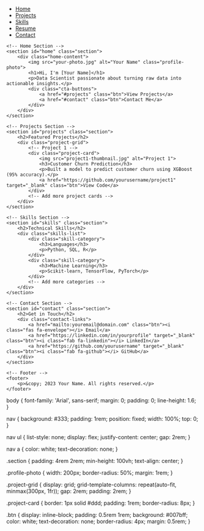 <!DOCTYPE html>
<html lang="en">
<head>
    <meta charset="UTF-8">
    <meta name="viewport" content="width=device-width, initial-scale=1.0">
    <title>Your Name | Data Scientist</title>
    <link rel="stylesheet" href="style.css">
    <!-- Font Awesome for icons -->
    <link rel="stylesheet" href="https://cdnjs.cloudflare.com/ajax/libs/font-awesome/6.0.0/css/all.min.css">
</head>
<body>
    <!-- Navigation -->
    <nav>
        <ul>
            <li><a href="#home">Home</a></li>
            <li><a href="#projects">Projects</a></li>
            <li><a href="#skills">Skills</a></li>
            <li><a href="#resume">Resume</a></li>
            <li><a href="#contact">Contact</a></li>
        </ul>
    </nav>

    <!-- Home Section -->
    <section id="home" class="section">
        <div class="home-content">
            <img src="your-photo.jpg" alt="Your Name" class="profile-photo">
            <h1>Hi, I'm [Your Name]</h1>
            <p>Data Scientist passionate about turning raw data into actionable insights.</p>
            <div class="cta-buttons">
                <a href="#projects" class="btn">View Projects</a>
                <a href="#contact" class="btn">Contact Me</a>
            </div>
        </div>
    </section>

    <!-- Projects Section -->
    <section id="projects" class="section">
        <h2>Featured Projects</h2>
        <div class="project-grid">
            <!-- Project 1 -->
            <div class="project-card">
                <img src="project1-thumbnail.jpg" alt="Project 1">
                <h3>Customer Churn Prediction</h3>
                <p>Built a model to predict customer churn using XGBoost (95% accuracy).</p>
                <a href="https://github.com/yourusername/project1" target="_blank" class="btn">View Code</a>
            </div>
            <!-- Add more project cards -->
        </div>
    </section>

    <!-- Skills Section -->
    <section id="skills" class="section">
        <h2>Technical Skills</h2>
        <div class="skills-list">
            <div class="skill-category">
                <h3>Languages</h3>
                <p>Python, SQL, R</p>
            </div>
            <div class="skill-category">
                <h3>Machine Learning</h3>
                <p>Scikit-learn, TensorFlow, PyTorch</p>
            </div>
            <!-- Add more categories -->
        </div>
    </section>

    <!-- Contact Section -->
    <section id="contact" class="section">
        <h2>Get in Touch</h2>
        <div class="contact-links">
            <a href="mailto:youremail@domain.com" class="btn"><i class="fas fa-envelope"></i> Email</a>
            <a href="https://linkedin.com/in/yourprofile" target="_blank" class="btn"><i class="fab fa-linkedin"></i> LinkedIn</a>
            <a href="https://github.com/yourusername" target="_blank" class="btn"><i class="fab fa-github"></i> GitHub</a>
        </div>
    </section>

    <!-- Footer -->
    <footer>
        <p>&copy; 2023 Your Name. All rights reserved.</p>
    </footer>
</body>
</html>

body {
    font-family: 'Arial', sans-serif;
    margin: 0;
    padding: 0;
    line-height: 1.6;
}

nav {
    background: #333;
    padding: 1rem;
    position: fixed;
    width: 100%;
    top: 0;
}

nav ul {
    list-style: none;
    display: flex;
    justify-content: center;
    gap: 2rem;
}

nav a {
    color: white;
    text-decoration: none;
}

.section {
    padding: 4rem 2rem;
    min-height: 100vh;
    text-align: center;
}

.profile-photo {
    width: 200px;
    border-radius: 50%;
    margin: 1rem;
}

.project-grid {
    display: grid;
    grid-template-columns: repeat(auto-fit, minmax(300px, 1fr));
    gap: 2rem;
    padding: 2rem;
}

.project-card {
    border: 1px solid #ddd;
    padding: 1rem;
    border-radius: 8px;
}

.btn {
    display: inline-block;
    padding: 0.5rem 1rem;
    background: #007bff;
    color: white;
    text-decoration: none;
    border-radius: 4px;
    margin: 0.5rem;
}
